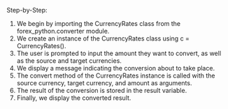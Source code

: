 Step-by-Step:

1. We begin by importing the CurrencyRates class from the forex_python.converter module.
2. We create an instance of the CurrencyRates class using c = CurrencyRates().
3. The user is prompted to input the amount they want to convert, as well as the source and target currencies.
4. We display a message indicating the conversion about to take place.
5. The convert method of the CurrencyRates instance is called with the source currency, target currency, and amount as arguments.
6. The result of the conversion is stored in the result variable.
7. Finally, we display the converted result.

